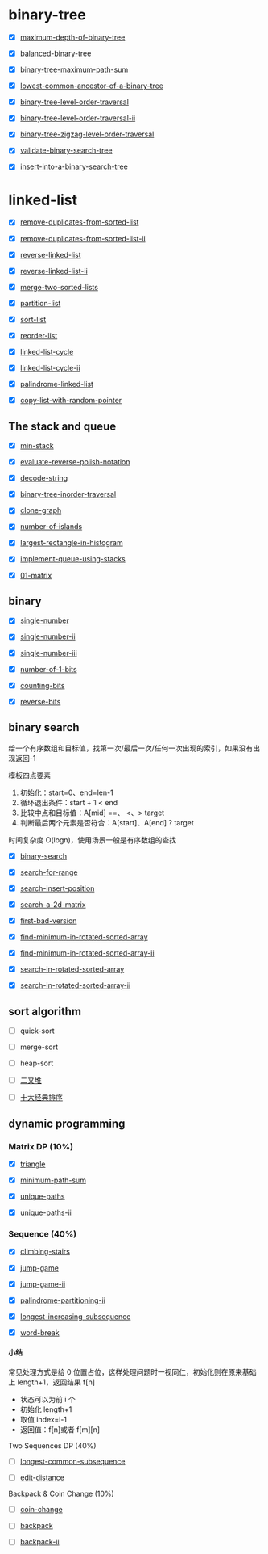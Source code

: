 # binary-tree

- [x] [maximum-depth-of-binary-tree](https://leetcode-cn.com/problems/maximum-depth-of-binary-tree/)

- [x] [balanced-binary-tree](https://leetcode-cn.com/problems/balanced-binary-tree/)

- [x] [binary-tree-maximum-path-sum](https://leetcode-cn.com/problems/binary-tree-maximum-path-sum/)

- [x] [lowest-common-ancestor-of-a-binary-tree](https://leetcode-cn.com/problems/lowest-common-ancestor-of-a-binary-tree/)

- [x] [binary-tree-level-order-traversal](https://leetcode-cn.com/problems/binary-tree-level-order-traversal/)

- [x] [binary-tree-level-order-traversal-ii](https://leetcode-cn.com/problems/binary-tree-level-order-traversal-ii/)

- [x] [binary-tree-zigzag-level-order-traversal](https://leetcode-cn.com/problems/binary-tree-zigzag-level-order-traversal/)

- [x] [validate-binary-search-tree](https://leetcode-cn.com/problems/validate-binary-search-tree/)

- [x] [insert-into-a-binary-search-tree](https://leetcode-cn.com/problems/insert-into-a-binary-search-tree/)

# linked-list

- [x] [remove-duplicates-from-sorted-list](https://leetcode-cn.com/problems/remove-duplicates-from-sorted-list/)

- [x] [remove-duplicates-from-sorted-list-ii](https://leetcode-cn.com/problems/remove-duplicates-from-sorted-list-ii/)

- [x] [reverse-linked-list](https://leetcode-cn.com/problems/reverse-linked-list/)

- [x] [reverse-linked-list-ii](https://leetcode-cn.com/problems/reverse-linked-list-ii/)

- [x] [merge-two-sorted-lists](https://leetcode-cn.com/problems/merge-two-sorted-lists/)

- [x] [partition-list](https://leetcode-cn.com/problems/partition-list/)

- [x] [sort-list](https://leetcode-cn.com/problems/sort-list/)

- [x] [reorder-list](https://leetcode-cn.com/problems/reorder-list/)

- [x] [linked-list-cycle](https://leetcode-cn.com/problems/linked-list-cycle/)

- [x] [linked-list-cycle-ii](https://leetcode-cn.com/problems/linked-list-cycle-ii/)

- [x] [palindrome-linked-list](https://leetcode-cn.com/problems/palindrome-linked-list/)

- [x] [copy-list-with-random-pointer](https://leetcode-cn.com/problems/copy-list-with-random-pointer/)

## The stack and queue

- [x] [min-stack](https://leetcode-cn.com/problems/min-stack/)

- [x] [evaluate-reverse-polish-notation](https://leetcode-cn.com/problems/evaluate-reverse-polish-notation/)

- [x] [decode-string](https://leetcode-cn.com/problems/decode-string/)

- [x] [binary-tree-inorder-traversal](https://leetcode-cn.com/problems/binary-tree-inorder-traversal/)

- [x] [clone-graph](https://leetcode-cn.com/problems/clone-graph/)

- [x] [number-of-islands](https://leetcode-cn.com/problems/number-of-islands/)

- [x] [largest-rectangle-in-histogram](https://leetcode-cn.com/problems/largest-rectangle-in-histogram/)

- [x] [implement-queue-using-stacks](https://leetcode-cn.com/problems/implement-queue-using-stacks/)

- [x] [01-matrix](https://leetcode-cn.com/problems/01-matrix/)

## binary

- [x] [single-number](https://leetcode-cn.com/problems/single-number/)

- [x] [single-number-ii](https://leetcode-cn.com/problems/single-number-ii/)

- [x] [single-number-iii](https://leetcode-cn.com/problems/single-number-iii/)

- [x] [number-of-1-bits](https://leetcode-cn.com/problems/number-of-1-bits/)

- [x] [counting-bits](https://leetcode-cn.com/problems/counting-bits/)

- [x] [reverse-bits](https://leetcode-cn.com/problems/reverse-bits/)

## binary search

给一个有序数组和目标值，找第一次/最后一次/任何一次出现的索引，如果没有出现返回-1

模板四点要素
1. 初始化：start=0、end=len-1
2. 循环退出条件：start + 1 < end
3. 比较中点和目标值：A[mid] ==、 <、> target
4. 判断最后两个元素是否符合：A[start]、A[end] ? target

时间复杂度 O(logn)，使用场景一般是有序数组的查找

- [x] [binary-search](https://leetcode-cn.com/problems/binary-search/)

- [x] [search-for-range](https://www.lintcode.com/problem/search-for-a-range/description)

- [x] [search-insert-position](https://leetcode-cn.com/problems/search-insert-position/)

- [x] [search-a-2d-matrix](https://leetcode-cn.com/problems/search-a-2d-matrix/)

- [x] [first-bad-version](https://leetcode-cn.com/problems/first-bad-version/)

- [x] [find-minimum-in-rotated-sorted-array](https://leetcode-cn.com/problems/find-minimum-in-rotated-sorted-array/)

- [x] [find-minimum-in-rotated-sorted-array-ii](https://leetcode-cn.com/problems/find-minimum-in-rotated-sorted-array-ii/)

- [x] [search-in-rotated-sorted-array](https://leetcode-cn.com/problems/search-in-rotated-sorted-array/)

- [x] [search-in-rotated-sorted-array-ii](https://leetcode-cn.com/problems/search-in-rotated-sorted-array-ii/)

## sort algorithm

- [ ] quick-sort

- [ ] merge-sort

- [ ] heap-sort

- [ ] [二叉堆](https://labuladong.github.io/algo/di-yi-zhan-da78c/shou-ba-sh-daeca/er-cha-dui-1a386/)

- [ ] [十大经典排序](https://www.cnblogs.com/onepixel/p/7674659.html)

## dynamic programming

### Matrix DP (10%)

- [x] [triangle](https://leetcode-cn.com/problems/triangle/)

- [x] [minimum-path-sum](https://leetcode-cn.com/problems/minimum-path-sum/)

- [x] [unique-paths](https://leetcode-cn.com/problems/unique-paths/)

- [x] [unique-paths-ii](https://leetcode-cn.com/problems/unique-paths-ii/)

### Sequence (40%)

- [x] [climbing-stairs](https://leetcode-cn.com/problems/climbing-stairs/)

- [x] [jump-game](https://leetcode-cn.com/problems/jump-game/)

- [x] [jump-game-ii](https://leetcode-cn.com/problems/jump-game-ii/)

- [x] [palindrome-partitioning-ii](https://leetcode-cn.com/problems/palindrome-partitioning-ii/)

- [x] [longest-increasing-subsequence](https://leetcode-cn.com/problems/longest-increasing-subsequence/)

- [x] [word-break](https://leetcode-cn.com/problems/word-break/)

#### 小结
常见处理方式是给 0 位置占位，这样处理问题时一视同仁，初始化则在原来基础上 length+1，返回结果 f[n]
- 状态可以为前 i 个
- 初始化 length+1
- 取值 index=i-1
- 返回值：f[n]或者 f[m][n]

Two Sequences DP (40%)

- [ ] [longest-common-subsequence](https://leetcode-cn.com/problems/longest-common-subsequence/)

- [ ] [edit-distance](https://leetcode-cn.com/problems/edit-distance/)

Backpack & Coin Change (10%)

- [ ] [coin-change](https://leetcode-cn.com/problems/coin-change/)

- [ ] [backpack](https://www.lintcode.com/problem/backpack/description)

- [ ] [backpack-ii](https://www.lintcode.com/problem/backpack-ii/description)